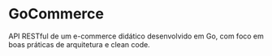 # GoCommerce
API RESTful de um e-commerce didático desenvolvido em Go, com foco em boas práticas de arquitetura e clean code.
